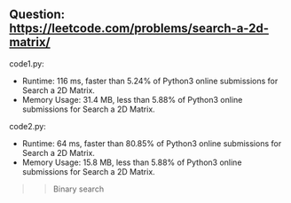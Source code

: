 ## Question: https://leetcode.com/problems/search-a-2d-matrix/

code1.py:
* Runtime: 116 ms, faster than 5.24% of Python3 online submissions for Search a 2D Matrix.
* Memory Usage: 31.4 MB, less than 5.88% of Python3 online submissions for Search a 2D Matrix.

code2.py:
* Runtime: 64 ms, faster than 80.85% of Python3 online submissions for Search a 2D Matrix.
* Memory Usage: 15.8 MB, less than 5.88% of Python3 online submissions for Search a 2D Matrix.
>>Binary search